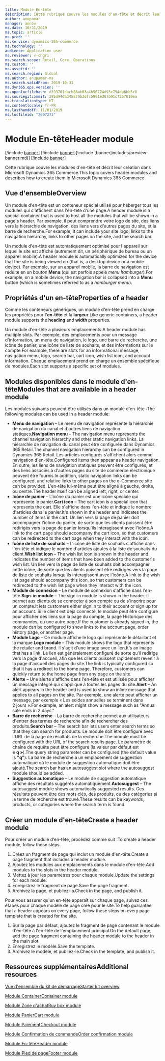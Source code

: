 ```yaml
---
title: Module En-tête
description: Cette rubrique couvre les modules d'en-tête et décrit leur création dans Microsoft Dynamics 365 Commerce.
author: anupamar
manager: annbe
ms.date: 10/31/2019
ms.topic: article
ms.prod: ''
ms.service: dynamics-365-commerce
ms.technology: ''
audience: Application user
ms.reviewer: v-chgri
ms.search.scope: Retail, Core, Operations
ms.custom: ''
ms.assetid: ''
ms.search.region: Global
ms.author: anupamar-ms
ms.search.validFrom: 2019-10-31
ms.dyn365.ops.version: ''
ms.openlocfilehash: d393701dacb88ab03a4b56724d93c794da6bb5c8
ms.sourcegitcommit: 295d940a345879b3dfc5991e387b91c7257019ea
ms.translationtype: HT
ms.contentlocale: fr-FR
ms.lasthandoff: 11/01/2019
ms.locfileid: "2697273"
---
```

# <a name="header-module"></a><span data-ttu-id="9d343-103">Module En-tête</span><span class="sxs-lookup"><span data-stu-id="9d343-103">Header module</span></span>

<span data-ttu-id="9d343-104">[!include [banner](../includes/preview-banner.md)] [!include [banner](includes/banner.md)]</span><span class="sxs-lookup"><span data-stu-id="9d343-104">[!include [banner]includes/preview-banner.md)] [!include [banner](includes/banner.md)]</span></span>

<span data-ttu-id="9d343-105">Cette rubrique couvre les modules d'en-tête et décrit leur création dans Microsoft Dynamics 365 Commerce.</span><span class="sxs-lookup"><span data-stu-id="9d343-105">This topic covers header modules and describes how to create them in Microsoft Dynamics 365 Commerce.</span></span>

## <a name="overview"></a><span data-ttu-id="9d343-106">Vue d'ensemble</span><span class="sxs-lookup"><span data-stu-id="9d343-106">Overview</span></span>

<span data-ttu-id="9d343-107">Un module d'en-tête est un conteneur spécial utilisé pour héberger tous les modules qui s'affichent dans l'en-tête d'une page.</span><span class="sxs-lookup"><span data-stu-id="9d343-107">A header module is a special container that is used to host all the modules that will be shown in a page's header.</span></span> <span data-ttu-id="9d343-108">Par exemple, il peut comprendre votre logo de site, des liens vers la hiérarchie de navigation, des liens vers d'autres pages du site, et la barre de recherche.</span><span class="sxs-lookup"><span data-stu-id="9d343-108">For example, it can include your site logo, links to the navigation hierarchy, links to other pages on the site, and the search bar.</span></span>

<span data-ttu-id="9d343-109">Un module d'en-tête est automatiquement optimisé pour l'appareil sur lequel le site est affiché (autrement dit, un périphérique de bureau ou un appareil mobile).</span><span class="sxs-lookup"><span data-stu-id="9d343-109">A header module is automatically optimized for the device that the site is being viewed on (that is, a desktop device or a mobile device).</span></span> <span data-ttu-id="9d343-110">Par exemple, sur un appareil mobile, la barre de navigation est réduite en un bouton **Menu** (qui est parfois appelé *menu hamburger*).</span><span class="sxs-lookup"><span data-stu-id="9d343-110">For example, on a mobile device, the navigation bar is collapsed into a **Menu** button (which is sometimes referred to as a *hamburger menu*).</span></span>

## <a name="properties-of-a-header"></a><span data-ttu-id="9d343-111">Propriétés d'un en-tête</span><span class="sxs-lookup"><span data-stu-id="9d343-111">Properties of a header</span></span>

<span data-ttu-id="9d343-112">Comme les conteneurs génériques, un module d'en-tête prend en charge les propriétés pour l'**en-tête** et la **largeur**.</span><span class="sxs-lookup"><span data-stu-id="9d343-112">Like generic containers, a header module supports the **heading** and **width** properties.</span></span>

<span data-ttu-id="9d343-113">Un module d'en-tête a plusieurs emplacements.</span><span class="sxs-lookup"><span data-stu-id="9d343-113">A header module has multiple slots.</span></span> <span data-ttu-id="9d343-114">Par exemple, des emplacements pour un message d'information, un menu de navigation, le logo, une barre de recherche, une icône de panier, une icône de liste de souhaits, et des informations sur le compte.</span><span class="sxs-lookup"><span data-stu-id="9d343-114">For example, there are slots for an informational message, navigation menu, logo, search bar, cart icon, wish list icon, and account information.</span></span> <span data-ttu-id="9d343-115">Chaque emplacement prend en charge un ensemble spécifique de modules.</span><span class="sxs-lookup"><span data-stu-id="9d343-115">Each slot supports a specific set of modules.</span></span>

## <a name="modules-that-are-available-in-a-header-module"></a><span data-ttu-id="9d343-116">Modules disponibles dans le module d'en-tête</span><span class="sxs-lookup"><span data-stu-id="9d343-116">Modules that are available in a header module</span></span>

<span data-ttu-id="9d343-117">Les modules suivants peuvent être utilisés dans un module d'en-tête :</span><span class="sxs-lookup"><span data-stu-id="9d343-117">The following modules can be used in a header module:</span></span>

- <span data-ttu-id="9d343-118">**Menu de navigation** – Le menu de navigation représente la hiérarchie de navigation du canal et d'autres liens de navigation statiques.</span><span class="sxs-lookup"><span data-stu-id="9d343-118">**Navigation menu** – The navigation menu represents the channel navigation hierarchy and other static navigation links.</span></span> <span data-ttu-id="9d343-119">La hiérarchie de navigation du canal peut être configurée dans Dynamics 365 Retail.</span><span class="sxs-lookup"><span data-stu-id="9d343-119">The channel navigation hierarchy can be configured in Dynamics 365 Retail.</span></span> <span data-ttu-id="9d343-120">Les articles configurés s'affichent alors comme navigation d'en-tête.</span><span class="sxs-lookup"><span data-stu-id="9d343-120">Configured items then appear as header navigation.</span></span> <span data-ttu-id="9d343-121">En outre, les liens de navigation statiques peuvent être configurés, et des liens associés à d'autres pages du site de commerce électronique peuvent être fournis.</span><span class="sxs-lookup"><span data-stu-id="9d343-121">In addition, static navigation links can be configured, and relative links to other pages on the e-Commerce site can be provided.</span></span> <span data-ttu-id="9d343-122">L'en-tête lui-même peut être aligné à gauche, droite, ou centre.</span><span class="sxs-lookup"><span data-stu-id="9d343-122">The header itself can be aligned left, right, or center.</span></span>
- <span data-ttu-id="9d343-123">**Icône de panier** – L'icône du panier est une icône spéciale qui représente le panier.</span><span class="sxs-lookup"><span data-stu-id="9d343-123">**Cart icon** – The cart icon is a special icon that represents the cart.</span></span> <span data-ttu-id="9d343-124">Elle s'affiche dans l'en-tête et indique le nombre d'articles dans le panier.</span><span class="sxs-lookup"><span data-stu-id="9d343-124">It's shown in the header and indicates the number of items in the cart.</span></span> <span data-ttu-id="9d343-125">Un lien vers la page de panier doit accompagner l'icône du panier, de sorte que les clients puissent être redirigés vers la page de panier lorsqu'ils interagissent avec l'icône.</span><span class="sxs-lookup"><span data-stu-id="9d343-125">A link to the cart page should accompany the cart icon, so that customers can be redirected to the cart page when they interact with the icon.</span></span>
- <span data-ttu-id="9d343-126">**Icône de liste de souhaits** – L'icône de liste de souhaits s'affiche dans l'en-tête et indique le nombre d'articles ajoutés à la liste de souhaits du client.</span><span class="sxs-lookup"><span data-stu-id="9d343-126">**Wish list icon** – The wish list icon is shown in the header and indicates the number of items that have been added to the customer's wish list.</span></span> <span data-ttu-id="9d343-127">Un lien vers la page de liste de souhaits doit accompagner cette icône, de sorte que les clients puissent être redirigés vers la page de liste de souhaits lorsqu'ils interagissent avec l'icône.</span><span class="sxs-lookup"><span data-stu-id="9d343-127">A link to the wish list page should accompany this icon, so that customers can be redirected to the wish list page when they interact with the icon.</span></span>
- <span data-ttu-id="9d343-128">**Module de connexion** – Le module de connexion s'affiche dans l'en-tête.</span><span class="sxs-lookup"><span data-stu-id="9d343-128">**Sign-in module** – The sign-in module is shown in the header.</span></span> <span data-ttu-id="9d343-129">Il permet aux clients de se connecter à son compte ou de s'inscrire pour un compte.</span><span class="sxs-lookup"><span data-stu-id="9d343-129">It lets customers either sign in to their account or sign up for an account.</span></span> <span data-ttu-id="9d343-130">Si le client est déjà connecté, le module peut être configuré pour afficher des liens sur la page du compte, la page Historique des commandes, ou une autre page.</span><span class="sxs-lookup"><span data-stu-id="9d343-130">If the customer is already signed in, the module can be configured to show links to the account page, order history page, or another page.</span></span>
- <span data-ttu-id="9d343-131">**Module Logo** – Ce module affiche le logo qui représente le détaillant et la marque.</span><span class="sxs-lookup"><span data-stu-id="9d343-131">**Logo module** – This module shows the logo that represents the retailer and brand.</span></span> <span data-ttu-id="9d343-132">Il s'agit d'une image avec un lien.</span><span class="sxs-lookup"><span data-stu-id="9d343-132">It's an image that has a link.</span></span> <span data-ttu-id="9d343-133">Le lien est généralement configuré de sorte qu'il redirige vers la page d'accueil, afin que les clients puissent rapidement revenir à la page d'accueil des pages du site.</span><span class="sxs-lookup"><span data-stu-id="9d343-133">The link is typically configured so that it has a redirect to the home page, Therefore, customers can quickly return to the home page from any page on the site.</span></span>
- <span data-ttu-id="9d343-134">**Alerte** – Une alerte s'affiche dans l'en-tête et est utilisée pour afficher un message intégré qui s'applique à toutes les pages du site.</span><span class="sxs-lookup"><span data-stu-id="9d343-134">**Alert** – An alert appears in the header and is used to show an inline message that applies to all pages on the site.</span></span> <span data-ttu-id="9d343-135">Par exemple, une alerte peut afficher un message, par exemple « Les soldes annuelles se terminent dans 2 jours ».</span><span class="sxs-lookup"><span data-stu-id="9d343-135">For example, an alert might show a message such as "Annual sale ends in 2 days."</span></span>
- <span data-ttu-id="9d343-136">**Barre de recherche** – La barre de recherche permet aux utilisateurs d'entrer des termes de recherche afin de rechercher des produits.</span><span class="sxs-lookup"><span data-stu-id="9d343-136">**Search bar** – The search bar lets users enter search terms so that they can search for products.</span></span> <span data-ttu-id="9d343-137">Le module doit être configuré avec l'URL de la page de résultats de la recherche.</span><span class="sxs-lookup"><span data-stu-id="9d343-137">The module must be configured with the URL of the search results page.</span></span> <span data-ttu-id="9d343-138">Le paramètre de chaîne de requête peut être configuré (la valeur par défaut est **« q »**).</span><span class="sxs-lookup"><span data-stu-id="9d343-138">The query string parameter can be configured (the default value is **"q"**).</span></span> <span data-ttu-id="9d343-139">La barre de recherche a un emplacement de suggestion automatique où le module de suggestion automatique doit être ajouté.</span><span class="sxs-lookup"><span data-stu-id="9d343-139">The search bar has an autosuggest slot where the autosuggest module should be added.</span></span>
- <span data-ttu-id="9d343-140">**Suggestion automatique** – Le module de suggestion automatique affiche des résultats suggérés automatiquement.</span><span class="sxs-lookup"><span data-stu-id="9d343-140">**Autosuggest** – The autosuggest module shows automatically suggested results.</span></span> <span data-ttu-id="9d343-141">Ces résultats peuvent être des mots clés, des produits, ou des catégories si le terme de recherche est trouvé.</span><span class="sxs-lookup"><span data-stu-id="9d343-141">These results can be keywords, products, or categories where the search term is found.</span></span>

## <a name="create-a-header-module"></a><span data-ttu-id="9d343-142">Créer un module d'en-tête</span><span class="sxs-lookup"><span data-stu-id="9d343-142">Create a header module</span></span>

<span data-ttu-id="9d343-143">Pour créer un module d'en-tête, procédez comme suit :</span><span class="sxs-lookup"><span data-stu-id="9d343-143">To create a header module, follow these steps.</span></span>

1. <span data-ttu-id="9d343-144">Créez un fragment de page qui inclut un module d'en-tête.</span><span class="sxs-lookup"><span data-stu-id="9d343-144">Create a page fragment that includes a header module.</span></span>
1. <span data-ttu-id="9d343-145">Ajoutez les modules aux emplacements dans le module d'en-tête.</span><span class="sxs-lookup"><span data-stu-id="9d343-145">Add modules to the slots in the header module.</span></span>
1. <span data-ttu-id="9d343-146">Mettez à jour les paramètres pour chaque module.</span><span class="sxs-lookup"><span data-stu-id="9d343-146">Update the settings for each module.</span></span>
1. <span data-ttu-id="9d343-147">Enregistrez le fragment de page.</span><span class="sxs-lookup"><span data-stu-id="9d343-147">Save the page fragment.</span></span> 
1. <span data-ttu-id="9d343-148">Archivez la page, et publiez-la.</span><span class="sxs-lookup"><span data-stu-id="9d343-148">Check in the page, and publish it.</span></span>

<span data-ttu-id="9d343-149">Pour vous assurer qu'un en-tête apparaît sur chaque page, suivez ces étapes pour chaque modèle de page créé pour le site.</span><span class="sxs-lookup"><span data-stu-id="9d343-149">To help guarantee that a header appears on every page, follow these steps on every page template that is created for the site.</span></span>

1. <span data-ttu-id="9d343-150">Sur la page par défaut, ajoutez le fragment de page contenant le module d'en-tête à l'en-tête de l'emplacement principal.</span><span class="sxs-lookup"><span data-stu-id="9d343-150">On the default page, add the page fragment containing the header module to the header in the main slot.</span></span>
1. <span data-ttu-id="9d343-151">Enregistrez le modèle.</span><span class="sxs-lookup"><span data-stu-id="9d343-151">Save the template.</span></span> 
1. <span data-ttu-id="9d343-152">Archivez le modèle, et publiez-le.</span><span class="sxs-lookup"><span data-stu-id="9d343-152">Check in the template, and publish it.</span></span>

## <a name="additional-resources"></a><span data-ttu-id="9d343-153">Ressources supplémentaires</span><span class="sxs-lookup"><span data-stu-id="9d343-153">Additional resources</span></span>

[<span data-ttu-id="9d343-154">Vue d'ensemble du kit de démarrage</span><span class="sxs-lookup"><span data-stu-id="9d343-154">Starter kit overview</span></span>](starter-kit-overview.md)

[<span data-ttu-id="9d343-155">Module Container</span><span class="sxs-lookup"><span data-stu-id="9d343-155">Container module</span></span>](add-container-module.md)

[<span data-ttu-id="9d343-156">Module Zone d'achat</span><span class="sxs-lookup"><span data-stu-id="9d343-156">Buy box module</span></span>](add-buy-box.md)

[<span data-ttu-id="9d343-157">Module Panier</span><span class="sxs-lookup"><span data-stu-id="9d343-157">Cart module</span></span>](add-cart-module.md)

[<span data-ttu-id="9d343-158">Module Paiement</span><span class="sxs-lookup"><span data-stu-id="9d343-158">Checkout module</span></span>](add-checkout-module.md)

[<span data-ttu-id="9d343-159">Module Confirmation de commande</span><span class="sxs-lookup"><span data-stu-id="9d343-159">Order confirmation module</span></span>](order-confirmation-module.md)

[<span data-ttu-id="9d343-160">Module En-tête</span><span class="sxs-lookup"><span data-stu-id="9d343-160">Header module</span></span>](author-header-module.md)

[<span data-ttu-id="9d343-161">Module Pied de page</span><span class="sxs-lookup"><span data-stu-id="9d343-161">Footer module</span></span>](author-footer-module.md)

